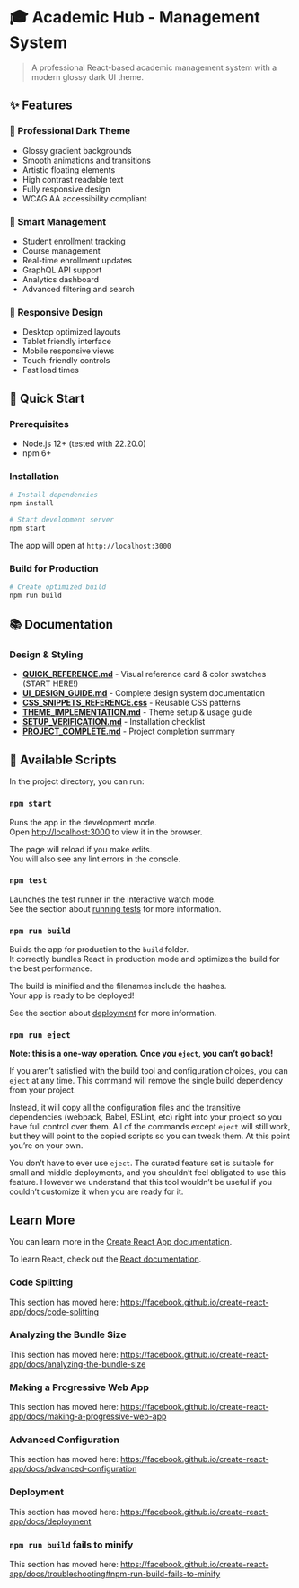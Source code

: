# 🎓 Academic Hub - Management System

> A professional React-based academic management system with a modern glossy dark UI theme.

## ✨ Features

### 🎨 Professional Dark Theme
- Glossy gradient backgrounds
- Smooth animations and transitions
- Artistic floating elements
- High contrast readable text
- Fully responsive design
- WCAG AA accessibility compliant

### 🧠 Smart Management
- Student enrollment tracking
- Course management
- Real-time enrollment updates
- GraphQL API support
- Analytics dashboard
- Advanced filtering and search

### 📱 Responsive Design
- Desktop optimized layouts
- Tablet friendly interface
- Mobile responsive views
- Touch-friendly controls
- Fast load times

## 🚀 Quick Start

### Prerequisites
- Node.js 12+ (tested with 22.20.0)
- npm 6+

### Installation

```bash
# Install dependencies
npm install

# Start development server
npm start
```

The app will open at `http://localhost:3000`

### Build for Production

```bash
# Create optimized build
npm run build
```

## 📚 Documentation

### Design & Styling
- **[QUICK_REFERENCE.md](./QUICK_REFERENCE.md)** - Visual reference card & color swatches (START HERE!)
- **[UI_DESIGN_GUIDE.md](./UI_DESIGN_GUIDE.md)** - Complete design system documentation
- **[CSS_SNIPPETS_REFERENCE.css](./CSS_SNIPPETS_REFERENCE.css)** - Reusable CSS patterns
- **[THEME_IMPLEMENTATION.md](./THEME_IMPLEMENTATION.md)** - Theme setup & usage guide
- **[SETUP_VERIFICATION.md](./SETUP_VERIFICATION.md)** - Installation checklist
- **[PROJECT_COMPLETE.md](./PROJECT_COMPLETE.md)** - Project completion summary

## 🎯 Available Scripts

In the project directory, you can run:

### `npm start`

Runs the app in the development mode.<br />
Open [http://localhost:3000](http://localhost:3000) to view it in the browser.

The page will reload if you make edits.<br />
You will also see any lint errors in the console.

### `npm test`

Launches the test runner in the interactive watch mode.<br />
See the section about [running tests](https://facebook.github.io/create-react-app/docs/running-tests) for more information.

### `npm run build`

Builds the app for production to the `build` folder.<br />
It correctly bundles React in production mode and optimizes the build for the best performance.

The build is minified and the filenames include the hashes.<br />
Your app is ready to be deployed!

See the section about [deployment](https://facebook.github.io/create-react-app/docs/deployment) for more information.

### `npm run eject`

**Note: this is a one-way operation. Once you `eject`, you can’t go back!**

If you aren’t satisfied with the build tool and configuration choices, you can `eject` at any time. This command will remove the single build dependency from your project.

Instead, it will copy all the configuration files and the transitive dependencies (webpack, Babel, ESLint, etc) right into your project so you have full control over them. All of the commands except `eject` will still work, but they will point to the copied scripts so you can tweak them. At this point you’re on your own.

You don’t have to ever use `eject`. The curated feature set is suitable for small and middle deployments, and you shouldn’t feel obligated to use this feature. However we understand that this tool wouldn’t be useful if you couldn’t customize it when you are ready for it.

## Learn More

You can learn more in the [Create React App documentation](https://facebook.github.io/create-react-app/docs/getting-started).

To learn React, check out the [React documentation](https://reactjs.org/).

### Code Splitting

This section has moved here: https://facebook.github.io/create-react-app/docs/code-splitting

### Analyzing the Bundle Size

This section has moved here: https://facebook.github.io/create-react-app/docs/analyzing-the-bundle-size

### Making a Progressive Web App

This section has moved here: https://facebook.github.io/create-react-app/docs/making-a-progressive-web-app

### Advanced Configuration

This section has moved here: https://facebook.github.io/create-react-app/docs/advanced-configuration

### Deployment

This section has moved here: https://facebook.github.io/create-react-app/docs/deployment

### `npm run build` fails to minify

This section has moved here: https://facebook.github.io/create-react-app/docs/troubleshooting#npm-run-build-fails-to-minify
